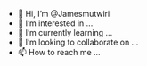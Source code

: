 - 👋 Hi, I’m @Jamesmutwiri
- 👀 I’m interested in ...
- 🌱 I’m currently learning ...
- 💞️ I’m looking to collaborate on ...
- 📫 How to reach me ...

<!---
Jamesmutwiri/Jamesmutwiri is a ✨ special ✨ repository because its `README.md` (this file) appears on your GitHub profile.
You can click the Preview link to take a look at your changes.
--->
